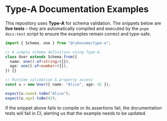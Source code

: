 # Type-A Documentation Examples

This repository uses **Type-A** for schema validation. The snippets below are **live tests** – they are automatically compiled and executed by the `pnpm docs:test` script to ensure the examples remain correct and type-safe.

```typescript test
import { Schema, one } from "@rybosome/type-a";

// A simple schema definition using Type-A.
class User extends Schema.from({
  name: one().of<string>({}),
  age: one().of<number>({}),
}) {}

// Runtime validation & property access
const u = new User({ name: "Alice", age: 42 });

expect(u.name).toBe("Alice");
expect(u.age).toBe(42);
```

If the snippet above fails to compile or its assertions fail, the documentation
tests will fail in CI, alerting us that the example needs to be updated.

